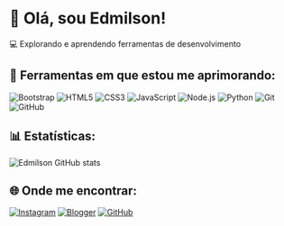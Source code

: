 # 👋 Olá, sou Edmilson!
💻 Explorando e aprendendo ferramentas de desenvolvimento
## 🚀 Ferramentas em que estou me aprimorando:
![Bootstrap](https://img.shields.io/badge/-Bootstrap-563D7C?style=flat-square&logo=bootstrap&logoColor=white)
![HTML5](https://img.shields.io/badge/-HTML5-E34F26?style=flat-square&logo=html5&logoColor=white)
![CSS3](https://img.shields.io/badge/-CSS3-1572B6?style=flat-square&logo=css3&logoColor=white)
![JavaScript](https://img.shields.io/badge/-JavaScript-F7DF1E?style=flat-square&logo=javascript&logoColor=black)
![Node.js](https://img.shields.io/badge/-Node.js-339933?style=flat-square&logo=node.js&logoColor=white)
![Python](https://img.shields.io/badge/-Python-3776AB?style=flat-square&logo=python&logoColor=white)
![Git](https://img.shields.io/badge/-Git-F05032?style=flat-square&logo=git&logoColor=white)
![GitHub](https://img.shields.io/badge/-GitHub-181717?style=flat-square&logo=github&logoColor=white)
## 📊 Estatísticas:
![Edmilson GitHub stats](https://github-readme-stats.vercel.app/api?username=edmilsongc&theme=dark&show_icons=true)
## 🌐 Onde me encontrar:
[![Instagram](https://img.shields.io/badge/-Instagram-E4405F?style=flat-square&logo=instagram&logoColor=white)](https://www.instagram.com/edmilson016__/)
[![Blogger](https://img.shields.io/badge/-Blogger-F57D00?style=flat-square&logo=blogger&logoColor=white)](https://edmilsongc.blogspot.com/)
[![GitHub](https://img.shields.io/badge/-GitHub-181717?style=flat-square&logo=github&logoColor=white)](https://github.com/edmilson016)
